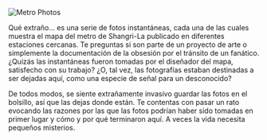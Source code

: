 ![Metro Photos](/resources/lore/metrophotofull.png)

Qué extraño... es una serie de fotos instantáneas, cada una de las cuales muestra el mapa del metro de Shangri-La publicado en diferentes estaciones cercanas.  Te preguntas si son parte de un proyecto de arte o simplemente la documentación de la obsesión por el tránsito de un fanático.  ¿Quizás las instantáneas fueron tomadas por el diseñador del mapa, satisfecho con su trabajo?  ¿O, tal vez, las fotografías estaban destinadas a ser dejadas aquí, como una especie de señal para un desconocido?

 De todos modos, se siente extrañamente invasivo guardar las fotos en el bolsillo, así que las dejas donde están.  Te contentas con pasar un rato evocando las razones por las que las fotos podrían haber sido tomadas en primer lugar y cómo y por qué terminaron aquí.  A veces la vida necesita pequeños misterios.
